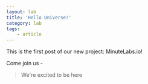 ```yaml
---
layout: lab
title: 'Hello Universe!'
category: lab
tags:
    - article
---
```


This is the first post of our new project: MinuteLabs.io!  

Come join us -
>We're excited to be here

